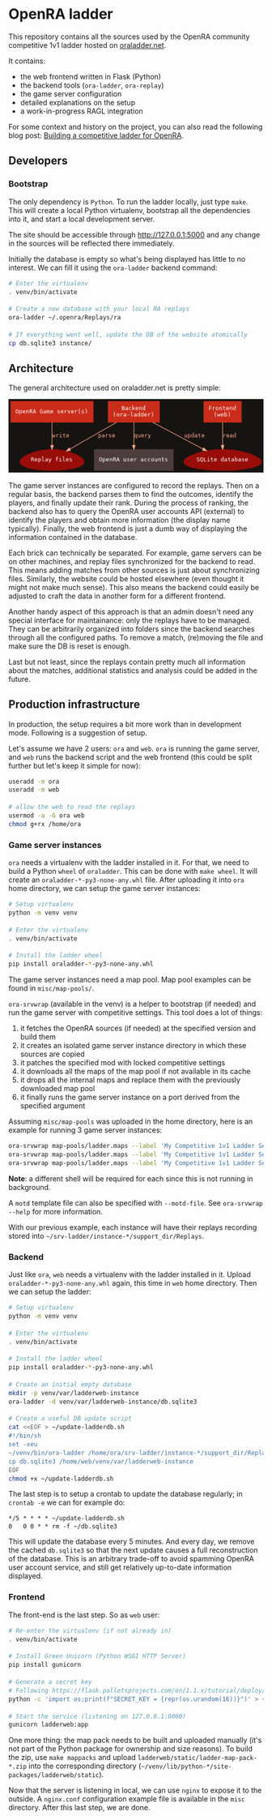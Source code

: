 # OpenRA ladder

This repository contains all the sources used by the OpenRA community
competitive 1v1 ladder hosted on [oraladder.net](http://oraladder.net).

It contains:
- the web frontend written in Flask (Python)
- the backend tools (`ora-ladder`, `ora-replay`)
- the game server configuration
- detailed explanations on the setup
- a work-in-progress RAGL integration

For some context and history on the project, you can also read the following
blog post: [Building a competitive ladder for OpenRA][blog-post].

[blog-post]: http://blog.pkh.me/p/28-building-a-competitive-ladder-for-openra.html


## Developers

### Bootstrap

The only dependency is `Python`. To run the ladder locally, just type `make`.
This will create a local Python virtualenv, bootstrap all the dependencies into
it, and start a local development server.

The site should be accessible through http://127.0.0.1:5000 and any change in
the sources will be reflected there immediately.

Initially the database is empty so what's being displayed has little to no
interest. We can fill it using the `ora-ladder` backend command:

```sh
# Enter the virtualenv
. venv/bin/activate

# Create a new database with your local RA replays
ora-ladder ~/.openra/Replays/ra

# If everything went well, update the DB of the website atomically
cp db.sqlite3 instance/
```


## Architecture

The general architecture used on oraladder.net is pretty simple:

![Architecture](misc/architecture.png)

The game server instances are configured to record the replays. Then on a
regular basis, the backend parses them to find the outcomes, identify the
players, and finally update their rank.  During the process of ranking, the
backend also has to query the OpenRA user accounts API (external) to identify
the players and obtain more information (the display name typically). Finally,
the web frontend is just a dumb way of displaying the information contained in
the database.

Each brick can technically be separated. For example, game servers can be on
other machines, and replay files synchronized for the backend to read. This
means adding matches from other sources is just about synchronizing files.
Similarly, the website could be hosted elsewhere (even thought it might not
make much sense). This also means the backend could easily be adjusted to craft
the data in another form for a different frontend.

Another handy aspect of this approach is that an admin doesn't need any special
interface for maintainance: only the replays have to be managed. They can be
arbitrarily organized into folders since the backend searches through all the
configured paths. To remove a match, (re)moving the file and make sure the DB
is reset is enough.

Last but not least, since the replays contain pretty much all information about
the matches, additional statistics and analysis could be added in the future.


## Production infrastructure

In production, the setup requires a bit more work than in development mode.
Following is a suggestion of setup.

Let's assume we have 2 users: `ora` and `web`. `ora` is running the game
server, and `web` runs the backend script and the web frontend (this could be
split further but let's keep it simple for now):

```sh
useradd -m ora
useradd -m web

# allow the web to read the replays
usermod -a -G ora web
chmod g+rx /home/ora
```

### Game server instances

`ora` needs a virtualenv with the ladder installed in it. For that, we need to
build a Python `wheel` of `oraladder`. This can be done with `make wheel`.  It
will create an `oraladder-*-py3-none-any.whl` file. After uploading it into
`ora` home directory, we can setup the game server instances:

```sh
# Setup virtualenv
python -m venv venv

# Enter the virtualenv
. venv/bin/activate

# Install the ladder wheel
pip install oraladder-*-py3-none-any.whl
```

The game server instances need a map pool. Map pool examples can be found in
`misc/map-pools/`.

`ora-srvwrap` (available in the venv) is a helper to bootstrap (if needed) and
run the game server with competitive settings. This tool does a lot of
things:
1. it fetches the OpenRA sources (if needed) at the specified version and build
   them
2. it creates an isolated game server instance directory in which these sources
   are copied
3. it patches the specified mod with locked competitive settings
4. it downloads all the maps of the map pool if not available in its cache
5. it drops all the internal maps and replace them with the previously
   downloaded map pool
6. it finally runs the game server instance on a port derived from the
   specified argument

Assuming `misc/map-pools` was uploaded in the home directory, here is an
example for running 3 game server instances:

```sh
ora-srvwrap map-pools/ladder.maps --label 'My Competitive 1v1 Ladder Server {id}' --baseport 10100 --basewkdir srv-ladder --instance-id 0
ora-srvwrap map-pools/ladder.maps --label 'My Competitive 1v1 Ladder Server {id}' --baseport 10100 --basewkdir srv-ladder --instance-id 1
ora-srvwrap map-pools/ladder.maps --label 'My Competitive 1v1 Ladder Server {id}' --baseport 10100 --basewkdir srv-ladder --instance-id 2
```

**Note**: a different shell will be required for each since this is not running
in background.

A `motd` template file can also be specified with `--motd-file`. See
`ora-srvwrap --help` for more information.

With our previous example, each instance will have their replays recording
stored into `~/srv-ladder/instance-*/support_dir/Replays`.


### Backend

Just like `ora`, `web` needs a virtualenv with the ladder installed in it. Upload
`oraladder-*-py3-none-any.whl` again, this time in `web` home directory. Then
we can setup the ladder:

```sh
# Setup virtualenv
python -m venv venv

# Enter the virtualenv
. venv/bin/activate

# Install the ladder wheel
pip install oraladder-*-py3-none-any.whl

# Create an initial empty database
mkdir -p venv/var/ladderweb-instance
ora-ladder -d venv/var/ladderweb-instance/db.sqlite3

# Create a useful DB update script
cat <<EOF > ~/update-ladderdb.sh
#!/bin/sh
set -xeu
~/venv/bin/ora-ladder /home/ora/srv-ladder/instance-*/support_dir/Replays/
cp db.sqlite3 /home/web/venv/var/ladderweb-instance
EOF
chmod +x ~/update-ladderdb.sh
```

The last step is to setup a crontab to update the database regularly; in
`crontab -e` we can for example do:
```
*/5 * * * * ~/update-ladderdb.sh
0   0 0 * * rm -f ~/db.sqlite3
```

This will update the database every 5 minutes. And every day, we remove the
cached `db.sqlite3` so that the next update causes a full reconstruction of the
database. This is an arbitrary trade-off to avoid spamming OpenRA user account
service, and still get relatively up-to-date information displayed.


### Frontend

The front-end is the last step. So as `web` user:

```sh
# Re-enter the virtualenv (if not already in)
. venv/bin/activate

# Install Green Unicorn (Python WSGI HTTP Server)
pip install gunicorn

# Generate a secret key
# Following https://flask.palletsprojects.com/en/1.1.x/tutorial/deploy/#configure-the-secret-key
python -c 'import os;print(f"SECRET_KEY = {repr(os.urandom(16))}")' > ~/venv/var/ladderweb-instance/config.py

# Start the service (listening on 127.0.0.1:8000)
gunicorn ladderweb:app
```

One more thing: the map pack needs to be built and uploaded manually (it's not
part of the Python package for ownership and size reasons). To build the zip,
use `make mappacks` and upload `ladderweb/static/ladder-map-pack-*.zip` into the
corresponding directory (`~/venv/lib/python-*/site-packages/ladderweb/static`).

Now that the server is listening in local, we can use `nginx` to expose it to
the outside. A `nginx.conf` configuration example file is available in the
`misc` directory. After this last step, we are done.
